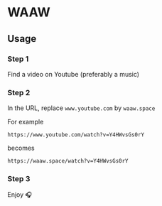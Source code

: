 # WAAW

## Usage

### Step 1

Find a video on Youtube (preferably a music)

### Step 2

In the URL, replace `www.youtube.com` by `waaw.space`

For example

`https://www.youtube.com/watch?v=Y4HWvsGs0rY`

becomes

`https://waaw.space/watch?v=Y4HWvsGs0rY`

### Step 3

Enjoy 🎧

